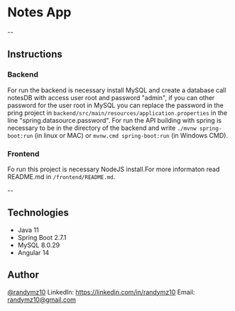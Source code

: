 # Notes App
--
## Instructions

### Backend
For run the backend is necessary install MySQL and create a database call notesDB with access user root and password "admin", if you can other password for the user root in MySQL you can replace the password in the pring project in `backend/src/main/resources/application.properties` in the line "spring.datasource.password". For run the API building with spring is necessary to be in the directory of the backend and write `./mvnw spring-boot:run` (in linux or MAC) or `mvnw.cmd spring-boot:run` (in Windows CMD).

### Frontend

Fo run this project is necessary NodeJS install.For more informaton read README.md in `/frontend/README.md`.

--

## Technologies

- Java 11
- Spring Boot 2.7.1
- MySQL 8.0.29
- Angular 14

## Author

[@randymz10](https://github.com/randymz10)
LinkedIn: https://linkedin.com/in/randymz10
Email: randymz10@gmail.com
